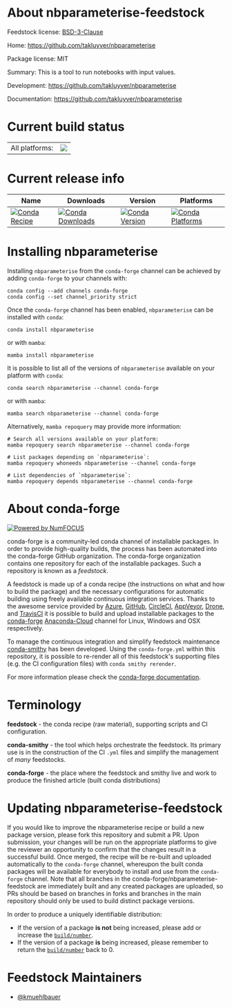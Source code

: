 About nbparameterise-feedstock
==============================

Feedstock license: [BSD-3-Clause](https://github.com/conda-forge/nbparameterise-feedstock/blob/main/LICENSE.txt)

Home: https://github.com/takluyver/nbparameterise

Package license: MIT

Summary: This is a tool to run notebooks with input values.

Development: https://github.com/takluyver/nbparameterise

Documentation: https://github.com/takluyver/nbparameterise

Current build status
====================


<table><tr><td>All platforms:</td>
    <td>
      <a href="https://dev.azure.com/conda-forge/feedstock-builds/_build/latest?definitionId=10467&branchName=main">
        <img src="https://dev.azure.com/conda-forge/feedstock-builds/_apis/build/status/nbparameterise-feedstock?branchName=main">
      </a>
    </td>
  </tr>
</table>

Current release info
====================

| Name | Downloads | Version | Platforms |
| --- | --- | --- | --- |
| [![Conda Recipe](https://img.shields.io/badge/recipe-nbparameterise-green.svg)](https://anaconda.org/conda-forge/nbparameterise) | [![Conda Downloads](https://img.shields.io/conda/dn/conda-forge/nbparameterise.svg)](https://anaconda.org/conda-forge/nbparameterise) | [![Conda Version](https://img.shields.io/conda/vn/conda-forge/nbparameterise.svg)](https://anaconda.org/conda-forge/nbparameterise) | [![Conda Platforms](https://img.shields.io/conda/pn/conda-forge/nbparameterise.svg)](https://anaconda.org/conda-forge/nbparameterise) |

Installing nbparameterise
=========================

Installing `nbparameterise` from the `conda-forge` channel can be achieved by adding `conda-forge` to your channels with:

```
conda config --add channels conda-forge
conda config --set channel_priority strict
```

Once the `conda-forge` channel has been enabled, `nbparameterise` can be installed with `conda`:

```
conda install nbparameterise
```

or with `mamba`:

```
mamba install nbparameterise
```

It is possible to list all of the versions of `nbparameterise` available on your platform with `conda`:

```
conda search nbparameterise --channel conda-forge
```

or with `mamba`:

```
mamba search nbparameterise --channel conda-forge
```

Alternatively, `mamba repoquery` may provide more information:

```
# Search all versions available on your platform:
mamba repoquery search nbparameterise --channel conda-forge

# List packages depending on `nbparameterise`:
mamba repoquery whoneeds nbparameterise --channel conda-forge

# List dependencies of `nbparameterise`:
mamba repoquery depends nbparameterise --channel conda-forge
```


About conda-forge
=================

[![Powered by
NumFOCUS](https://img.shields.io/badge/powered%20by-NumFOCUS-orange.svg?style=flat&colorA=E1523D&colorB=007D8A)](https://numfocus.org)

conda-forge is a community-led conda channel of installable packages.
In order to provide high-quality builds, the process has been automated into the
conda-forge GitHub organization. The conda-forge organization contains one repository
for each of the installable packages. Such a repository is known as a *feedstock*.

A feedstock is made up of a conda recipe (the instructions on what and how to build
the package) and the necessary configurations for automatic building using freely
available continuous integration services. Thanks to the awesome service provided by
[Azure](https://azure.microsoft.com/en-us/services/devops/), [GitHub](https://github.com/),
[CircleCI](https://circleci.com/), [AppVeyor](https://www.appveyor.com/),
[Drone](https://cloud.drone.io/welcome), and [TravisCI](https://travis-ci.com/)
it is possible to build and upload installable packages to the
[conda-forge](https://anaconda.org/conda-forge) [Anaconda-Cloud](https://anaconda.org/)
channel for Linux, Windows and OSX respectively.

To manage the continuous integration and simplify feedstock maintenance
[conda-smithy](https://github.com/conda-forge/conda-smithy) has been developed.
Using the ``conda-forge.yml`` within this repository, it is possible to re-render all of
this feedstock's supporting files (e.g. the CI configuration files) with ``conda smithy rerender``.

For more information please check the [conda-forge documentation](https://conda-forge.org/docs/).

Terminology
===========

**feedstock** - the conda recipe (raw material), supporting scripts and CI configuration.

**conda-smithy** - the tool which helps orchestrate the feedstock.
                   Its primary use is in the construction of the CI ``.yml`` files
                   and simplify the management of *many* feedstocks.

**conda-forge** - the place where the feedstock and smithy live and work to
                  produce the finished article (built conda distributions)


Updating nbparameterise-feedstock
=================================

If you would like to improve the nbparameterise recipe or build a new
package version, please fork this repository and submit a PR. Upon submission,
your changes will be run on the appropriate platforms to give the reviewer an
opportunity to confirm that the changes result in a successful build. Once
merged, the recipe will be re-built and uploaded automatically to the
`conda-forge` channel, whereupon the built conda packages will be available for
everybody to install and use from the `conda-forge` channel.
Note that all branches in the conda-forge/nbparameterise-feedstock are
immediately built and any created packages are uploaded, so PRs should be based
on branches in forks and branches in the main repository should only be used to
build distinct package versions.

In order to produce a uniquely identifiable distribution:
 * If the version of a package **is not** being increased, please add or increase
   the [``build/number``](https://docs.conda.io/projects/conda-build/en/latest/resources/define-metadata.html#build-number-and-string).
 * If the version of a package **is** being increased, please remember to return
   the [``build/number``](https://docs.conda.io/projects/conda-build/en/latest/resources/define-metadata.html#build-number-and-string)
   back to 0.

Feedstock Maintainers
=====================

* [@kmuehlbauer](https://github.com/kmuehlbauer/)

